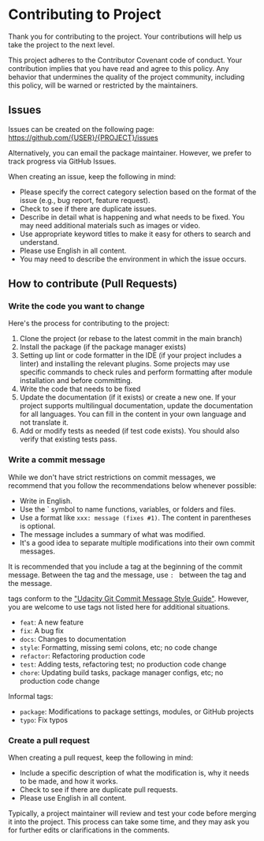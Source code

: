 # Contributing to Project

Thank you for contributing to the project. Your contributions will help us take the project to the next level.

This project adheres to the Contributor Covenant code of conduct. Your contribution implies that you have read and agree to this policy. Any behavior that undermines the quality of the project community, including this policy, will be warned or restricted by the maintainers.

## Issues

Issues can be created on the following page: https://github.com/{USER}/{PROJECT}/issues

Alternatively, you can email the package maintainer. However, we prefer to track progress via GitHub Issues.

When creating an issue, keep the following in mind:

- Please specify the correct category selection based on the format of the issue (e.g., bug report, feature request).
- Check to see if there are duplicate issues.
- Describe in detail what is happening and what needs to be fixed. You may need additional materials such as images or video.
- Use appropriate keyword titles to make it easy for others to search and understand.
- Please use English in all content.
- You may need to describe the environment in which the issue occurs.

## How to contribute (Pull Requests)

### Write the code you want to change

Here's the process for contributing to the project:

1. Clone the project (or rebase to the latest commit in the main branch)
2. Install the package (if the package manager exists)
3. Setting up lint or code formatter in the IDE (if your project includes a linter) and installing the relevant plugins. Some projects may use specific commands to check rules and perform formatting after module installation and before committing.
4. Write the code that needs to be fixed
5. Update the documentation (if it exists) or create a new one. If your project supports multilingual documentation, update the documentation for all languages. You can fill in the content in your own language and not translate it.
6. Add or modify tests as needed (if test code exists). You should also verify that existing tests pass.

### Write a commit message

While we don't have strict restrictions on commit messages, we recommend that you follow the recommendations below whenever possible:

- Write in English.
- Use the ` symbol to name functions, variables, or folders and files.
- Use a format like `xxx: message (fixes #1)`. The content in parentheses is optional.
- The message includes a summary of what was modified.
- It's a good idea to separate multiple modifications into their own commit messages.

It is recommended that you include a tag at the beginning of the commit message. Between the tag and the message, use `: ` between the tag and the message.

tags conform to the ["Udacity Git Commit Message Style Guide"](https://udacity.github.io/git-styleguide). However, you are welcome to use tags not listed here for additional situations.

- `feat`: A new feature
- `fix`: A bug fix
- `docs`: Changes to documentation
- `style`: Formatting, missing semi colons, etc; no code change
- `refactor`: Refactoring production code
- `test`: Adding tests, refactoring test; no production code change
- `chore`: Updating build tasks, package manager configs, etc; no production code change

Informal tags:

- `package`: Modifications to package settings, modules, or GitHub projects
- `typo`: Fix typos

### Create a pull request

When creating a pull request, keep the following in mind:

- Include a specific description of what the modification is, why it needs to be made, and how it works.
- Check to see if there are duplicate pull requests.
- Please use English in all content.

Typically, a project maintainer will review and test your code before merging it into the project. This process can take some time, and they may ask you for further edits or clarifications in the comments.
